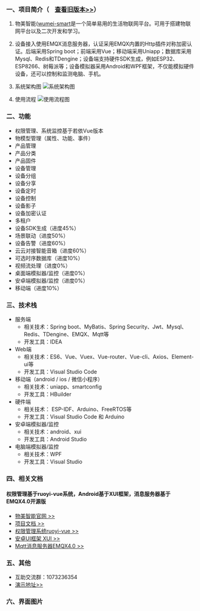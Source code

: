 
### 一、项目简介（&nbsp;&nbsp;&nbsp;&nbsp;[查看旧版本>>](https://github.com/kerwincui/wumei-iot)）

1. 物美智能([wumei-smart](http://wumei.live/)是一个简单易用的生活物联网平台。可用于搭建物联网平台以及二次开发和学习。

2. 设备接入使用EMQX消息服务器，认证采用EMQX内置的Http插件对称加密认证。后端采用Spring boot；前端采用Vue；移动端采用Uniapp；数据库采用Mysql、Redis和TDengine；设备端支持硬件SDK生成，例如ESP32、ESP8266、树莓派等；设备模拟器采用Android和WPF框架，不仅能模拟硬件设备，还可以控制和监测电脑、手机。

3. 系统架构图
![系统架构图](https://github.com/kerwincui/wumei-smart/blob/master/document/sys.png?raw=true)
4. 使用流程
![使用流程图](https://raw.githubusercontent.com/kerwincui/wumei-smart/master/document/process.png)


### 二、功能
- 权限管理、系统监控基于若依Vue版本
- 物模型管理（属性、功能、事件）
- 产品管理
- 产品分类
- 产品固件
- 设备管理
- 设备分组
- 设备分享
- 设备定时
- 设备控制
- 设备影子
- 设备加密认证
- 多租户
- 设备SDK生成（进度45%）
- 场景联动（进度50%）
- 设备告警（进度60%）
- 云云对接智能音箱（进度60%）
- 可选时序数据库（进度10%）
- 视频流处理（进度0%）
- 桌面端模拟器/监控（进度0%）
- 安卓端模拟器/监控（进度0%）
- 移动端（进度10%）
 
### 三、技术栈    
* 服务端
    - 相关技术：Spring boot、MyBatis、Spring Security、Jwt、Mysql、Redis、TDengine、EMQX、Mqtt等
    - 开发工具：IDEA    
* Web端
    - 相关技术：ES6、Vue、Vuex、Vue-router、Vue-cli、Axios、Element-ui等 
    - 开发工具：Visual Studio Code    
* 移动端（android / ios / 微信小程序）
    - 相关技术：uniapp、smartconfig
    - 开发工具：HBuilder
* 硬件端
    - 相关技术： ESP-IDF、Arduino、FreeRTOS等
    - 开发工具：Visual Studio Code 和 Arduino
* 安卓端模拟器/监控
    - 相关技术：android、xui
    - 开发工具：Android Studio
* 电脑端模拟器/监控
    - 相关技术：WPF
    - 开发工具：Visual Studio

### 四、相关文档
#### 权限管理基于ruoyi-vue系统，Android基于XUI框架，消息服务器基于EMQX4.0开源版
* [物美智能官网 >>](http://wumei.live/)
* [项目文档 >>](http://wumei.live/kerwincui/document/wiki/)
* [权限管理系统ruoyi-vue >>](https://gitee.com/y_project/RuoYi-Vue)
* [安卓UI框架 XUI >>](https://github.com/xuexiangjys/XUI)
* [Mqtt消息服务器EMQX4.0 >>](https://github.com/emqx/emqx)

### 五、其他
* 互助交流群：1073236354
* [演示地址>>](https://iot.wumei.live/)


### 六、界面图片

